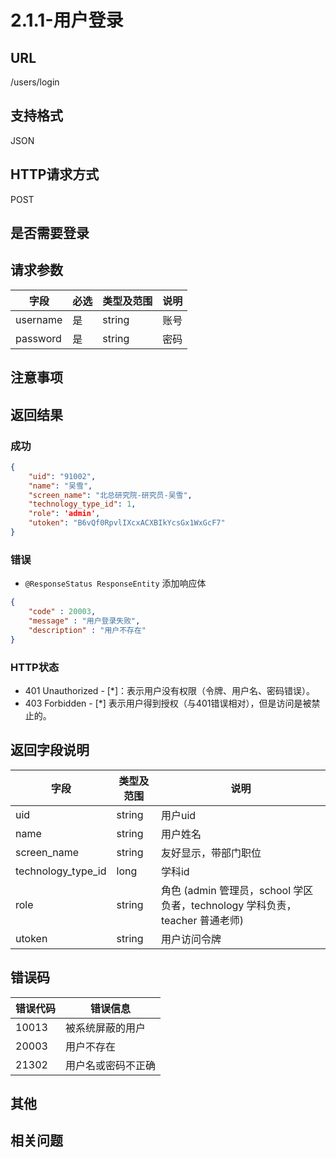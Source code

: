 # 2.1.1-用户登录

## URL

/users/login

## 支持格式

JSON

## HTTP请求方式

POST

## 是否需要登录

## 请求参数

字段 | 必选 | 类型及范围 | 说明
----|------|----------|-------------
username     | 是   | string  | 账号
password     | 是   | string  | 密码

## 注意事项

## 返回结果

### 成功

```json
{
    "uid": "91002",
    "name": "吴雪",
    "screen_name": "北总研究院-研究员-吴雪",
    "technology_type_id": 1,
    "role": 'admin',
    "utoken": "B6vQf0RpvlIXcxACXBIkYcsGx1WxGcF7"
}
```

### 错误

- `@ResponseStatus ResponseEntity` 添加响应体

```json
{
    "code" : 20003,
    "message" : "用户登录失败",
    "description" : "用户不存在"
}
```

### HTTP状态

- 401 Unauthorized - [*]：表示用户没有权限（令牌、用户名、密码错误）。
- 403 Forbidden - [*] 表示用户得到授权（与401错误相对），但是访问是被禁止的。

## 返回字段说明

字段 | 类型及范围 | 说明
----|----------|-------------
uid                     | string  | 用户uid
name                    | string  | 用户姓名
screen_name             | string  | 友好显示，带部门职位
technology_type_id      | long    | 学科id
role                    | string  | 角色 (admin 管理员，school 学区负者，technology 学科负责，teacher 普通老师)
utoken                  | string  | 用户访问令牌

## 错误码

错误代码 | 错误信息
--------|---------
10013   | 被系统屏蔽的用户
20003   | 用户不存在
21302   | 用户名或密码不正确

## 其他

## 相关问题

